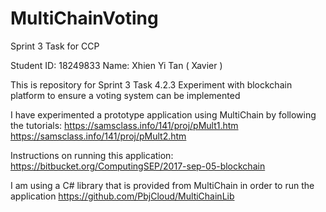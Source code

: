 # MultiChainVoting
Sprint 3 Task for CCP

Student ID: 18249833
Name: Xhien Yi Tan ( Xavier )

This is repository for Sprint 3
Task 4.2.3 Experiment with blockchain platform to ensure a voting system can be implemented

I have experimented a prototype application using MultiChain by following the tutorials:
https://samsclass.info/141/proj/pMult1.htm
https://samsclass.info/141/proj/pMult2.htm

Instructions on running this application:
https://bitbucket.org/ComputingSEP/2017-sep-05-blockchain 

I am using a C# library that is provided from MultiChain in order to run the application
https://github.com/PbjCloud/MultiChainLib
